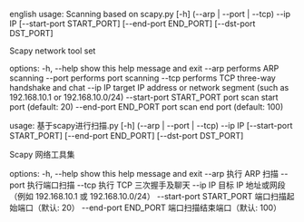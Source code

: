 english
usage: Scanning based on scapy.py [-h] (--arp | --port | --tcp) --ip IP [--start-port START_PORT] [--end-port END_PORT] [--dst-port DST_PORT]

Scapy network tool set

options: -h, --help show this help message and exit
--arp performs ARP scanning
--port performs port scanning
--tcp performs TCP three-way handshake and chat
--ip IP target IP address or network segment (such as 192.168.10.1 or 192.168.10.0/24)
--start-port START_PORT port scan start port (default: 20)
--end-port END_PORT port scan end port (default: 100)

usage: 基于scapy进行扫描.py [-h] (--arp | --port | --tcp) --ip IP [--start-port START_PORT] [--end-port END_PORT]
                      [--dst-port DST_PORT]

Scapy 网络工具集

options:
  -h, --help            show this help message and exit
  --arp                 执行 ARP 扫描
  --port                执行端口扫描
  --tcp                 执行 TCP 三次握手及聊天
  --ip IP               目标 IP 地址或网段（例如 192.168.10.1 或 192.168.10.0/24）
  --start-port START_PORT
                        端口扫描起始端口（默认: 20）
  --end-port END_PORT   端口扫描结束端口（默认: 100）
